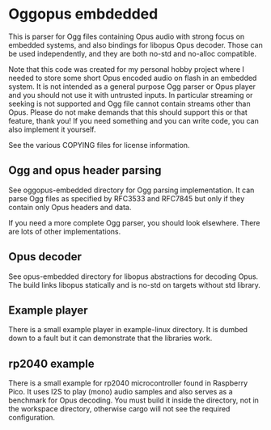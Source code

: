 Oggopus embdedded
=================
This is parser for Ogg files containing Opus audio with strong focus on
embedded systems, and also bindings for libopus Opus decoder. Those can be used
independently, and they are both no-std and no-alloc compatible.

Note that this code was created for my personal hobby project where I needed to
store some short Opus encoded audio on flash in an embedded system. It is not
intended as a general purpose Ogg parser or Opus player and you should not use
it with untrusted inputs. In particular streaming or seeking is not supported
and Ogg file cannot contain streams other than Opus. Please do not make demands
that this should support this or that feature, thank you! If you need something
and you can write code, you can also implement it yourself.

See the various COPYING files for license information.

Ogg and opus header parsing
---------------------------
See oggopus-embedded directory for Ogg parsing implementation. It can parse Ogg
files as specified by RFC3533 and RFC7845 but only if they contain only Opus
headers and data.

If you need a more complete Ogg parser, you should look elsewhere. There are
lots of other implementations.

Opus decoder
------------
See opus-embedded directory for libopus abstractions for decoding Opus. The
build links libopus statically and is no-std on targets without std library.

Example player
--------------
There is a small example player in example-linux directory. It is dumbed down
to a fault but it can demonstrate that the libraries work.

rp2040 example
--------------
There is a small example for rp2040 microcontroller found in Raspberry Pico. It
uses I2S to play (mono) audio samples and also serves as a benchmark for Opus
decoding. You must build it inside the directory, not in the workspace
directory, otherwise cargo will not see the required configuration.
